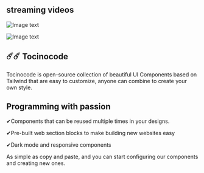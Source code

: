 streaming videos
---

![Image text](https://camo.githubusercontent.com/e0305193c369c90b729cfb53baf740d524fe6927dee67a6b9b71352b88777186/68747470733a2f2f696d672e736869656c64732e696f2f6769746875622f6c6963656e73652f6d6572616b6975692f636f75727365732d64617368626f6172642d74656d706c617465)





![Image text](https://firebasestorage.googleapis.com/v0/b/tocinocode.appspot.com/o/global%2Fweb%20img%2Fdawdafafwf.PNG?alt=media&token=689b7485-2ed7-4e24-8bf2-17809ed09be3)

☄️☄️ Tocinocode
---
 
Tocinocode is open-source collection of beautiful UI Components based on Tailwind that are easy to customize,
anyone can combine to create your own style.


## Programming with passion

&#10004;Components that can be reused multiple times in your designs.

&#10004;Pre-built web section blocks to make building new websites easy

&#10004;Dark mode and responsive components

As simple as copy and paste, and you can start configuring our components and creating new ones.



